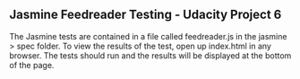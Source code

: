 Jasmine Feedreader Testing - Udacity Project 6
-----
The Jasmine tests are contained in a file called feedreader.js in the jasmine > spec folder. To view the results of the test, open up index.html in any browser. The tests should run and the results will be displayed at the bottom of the page.